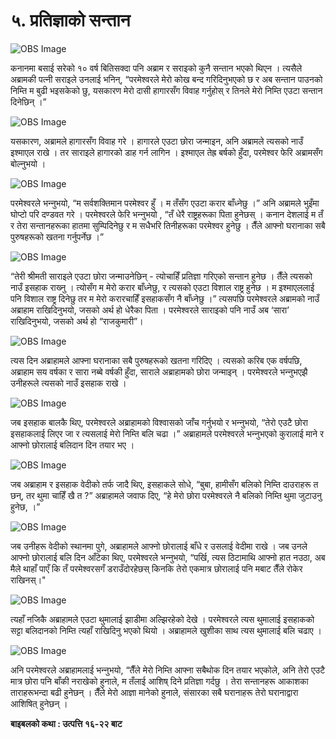 # ५. प्रतिज्ञाको सन्तान

![OBS Image](https://cdn.door43.org/obs/jpg/360px/obs-en-05-01.jpg)

कनानमा बसाई सरेको १० वर्ष बितिसक्दा पनि अब्राम र सराइको कुनै सन्तान भएको थिएन । त्यसैले अब्रामकी पत्‍नी सराइले उनलाई भनिन्, “परमेश्‍वरले मेरो कोख बन्द गरिदिनुभएको छ र अब सन्तान पाउनको निम्ति म बुढी भइसकेको छु, यसकारण मेरो दासी हागारसँग विवाह गर्नुहोस् र तिनले मेरो निम्ति एउटा सन्तान दिनेछिन् ।”

![OBS Image](https://cdn.door43.org/obs/jpg/360px/obs-en-05-02.jpg)

यसकारण, अब्रामले हागारसँग विवाह गरे । हागारले एउटा छोरा जन्माइन, अनि अब्रामले त्यसको नाउँ इश्माएल राखे । तर साराइले हागारको डाह गर्न लागिन । इश्माएल तेह्र बर्षको हुँदा, परमेश्‍वर फेरि अब्रामसँग बोल्नुभयो ।

![OBS Image](https://cdn.door43.org/obs/jpg/360px/obs-en-05-03.jpg)

परमेश्‍वरले भन्‍नुभयो, “म सर्वशक्तिमान परमेश्‍वर हुँ । म तँसँग एउटा करार बाँध्‍नेछु ।” अनि अब्रामले भुइँमा घोप्टो परि दण्डवत गरे । परमेश्‍वरले फेरि भन्‍नुभयो , “तँ धेरै राष्ट्रहरूका पिता हुनेछस् । कनान देशलाई म तँ र तेरा सन्तानहरूका हातमा सुम्पिदिनेछु र म सधैभरि तिनीहरूका परमेश्‍वर हुनेछु । तैँले आफ्नो घरानाका सबै पुरुषहरूको खतना गर्नुपर्नेछ ।”

![OBS Image](https://cdn.door43.org/obs/jpg/360px/obs-en-05-04.jpg)

“तेरी श्रीमती साराइले एउटा छोरा जन्माउनेछिन् - त्योचाहिँ प्रतिज्ञा गरिएको सन्तान हुनेछ । तैँले त्यसको नाउँ इसहाक राख्‍नु । त्योसँग म मेरो करार बाँध्‍नेछु, र त्यसको एउटा विशाल राष्ट्र हुनेछ । म इश्माएललाई पनि विशाल राष्ट्र दिनेछु तर म मेरो करारचाहिँ इसहाकसँग नै बाँध्‍नेछु ।” त्यसपछि परमेश्‍वरले अब्रामको नाउँ अब्राहाम राखिदिनुभयो, जसको अर्थ हो धेरैका पिता । परमेश्‍वरले साराइको पनि नाउँ अब ‘सारा’ राखिदिनुभयो, जसको अर्थ हो “राजकुमारी”।

![OBS Image](https://cdn.door43.org/obs/jpg/360px/obs-en-05-05.jpg)

त्यस दिन अब्राहामले आफ्ना घरानाका सबै पुरुषहरूको खतना गरिदिए । त्यसको करिब एक वर्षपछि, अब्राहाम सय वर्षका र सारा नब्बे वर्षकी हुँदा, साराले अब्राहामको छोरा जन्माइन् । परमेश्‍वरले भन्‍नुभएझै उनीहरूले त्यसको नाउँ इसहाक राखे ।

![OBS Image](https://cdn.door43.org/obs/jpg/360px/obs-en-05-06.jpg)

जब इसहाक बालकै थिए, परमेश्‍वरले अब्राहामको विश्‍वासको जाँच गर्नुभयो र भन्‍नुभयो, “तेरो एउटै छोरा इसहाकलाई लिएर जा र त्यसलाई मेरो निम्ति बलि चढा ।” अब्राहामले परमेश्‍वरले भन्‍नुभएको कुरालाई माने र आफ्नो छोरालाई बलिदान दिन तयार भए ।

![OBS Image](https://cdn.door43.org/obs/jpg/360px/obs-en-05-07.jpg)

जब अब्राहाम र इसहाक वेदीको तर्फ जादै थिए, इसहाकले सोधे, “बुबा, हामीसँग बलिको निम्ति दाउराहरू त छन्, तर थुमा चाहिँ खै त ?” अब्राहामले जवाफ दिए, “हे मेरो छोरा परमेश्‍वरले नै बलिको निम्ति थुमा जुटाउनु हुनेछ, ।”

![OBS Image](https://cdn.door43.org/obs/jpg/360px/obs-en-05-08.jpg)

जब उनीहरू वेदीको स्थानमा पुगे, अब्राहामले आफ्नो छोरालाई बाँधे र उसलाई वेदीमा राखे । जब उनले आफ्नो छोरालाई बलि दिन आँटेका थिए, परमेश्‍वरले भन्‍नुभयो, “पर्खि, त्यस ठिटामाथि आफ्‍नो हात नउठा, अब मैले थाहाँ पाएँ कि तँ परमेश्‍वरसगँ डराउँदोरहेछस् किनकि तेरो एकमात्र छोरालाई पनि मबाट तैँले रोकेर राखिनस्।"

![OBS Image](https://cdn.door43.org/obs/jpg/360px/obs-en-05-09.jpg)

त्यहाँ नजिकै अब्राहामले एउटा थुमालाई झाडीमा अल्झिरहेको देखे । परमेश्‍वरले त्यस थुमालाई इसहाकको सट्टा बलिदानको निम्ति त्यहाँ राखिदिनु भएको थियो । अब्राहामले खुशीका साथ त्यस थुमालाई बलि चढाए ।

![OBS Image](https://cdn.door43.org/obs/jpg/360px/obs-en-05-10.jpg)

अनि परमेश्‍वरले अब्राहामलाई भन्‍नुभयो, “तैँले मेरो निम्ति आफ्ना सबैथोक दिन तयार भएकोले, अनि तेरो एउटै मात्र छोरा पनि बाँकी नराखेको हुनाले, म तँलाई आशिष् दिने प्रतिज्ञा गर्दछु । तेरा सन्तानहरू आकाशका ताराहरूभन्दा बढी हुनेछन् । तैँले मेरो आज्ञा मानेको हुनाले, संसारका सबै घरानाहरू तेरो घरानाद्वारा आशिषित् हुनेछन् ।

__बाइबलको कथा : उत्पत्ति १६-२२ बाट__

